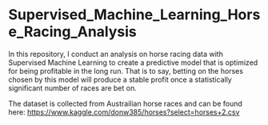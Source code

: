 # Supervised_Machine_Learning_Horse_Racing_Analysis
In this repository, I conduct an analysis on horse racing data with Supervised Machine Learning to create a predictive model that is optimized for being profitable in the long run. That is to say, betting on the horses chosen by this model will produce a stable profit once a statistically significant number of races are bet on.

The dataset is collected from Austrailian horse races and can be found here: https://www.kaggle.com/donw385/horses?select=horses+2.csv
